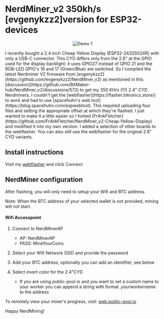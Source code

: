 # NerdMiner_v2 350kh/s [evgenykzz2]version for ESP32-devices

<p align="center">
  <img src="https://github.com/jpduhen/NerdMiner_v2-Cheap-Yellow-Display/blob/main/img/nmv2.jpg" alt="Demo 1">
</p>
I recently bought a 2.4 inch Cheap Yellow Display (ESP32-2432S024R) with only a USB-C connector. This CYD differs only from the 2.8" at the GPIO used for the display backlight: it uses GPIO27 instead of GPIO 21 and the RGB-LED GPIO's 16 and 17 (Green/Blue) are switched. So I compiled the latest Nerdminer V2 firmware from [evgenykzz2](https://github.com/evgenykzz2/NerdMiner_v2) as mentioned in this [discussion](https://github.com/BitMaker-hub/NerdMiner_v2/discussions/572) to get my 350 KH/s (!!!) 2.4" CYD Nerdminers. 
I couldn't get the [webflasher](https://flasher.bitronics.store/) to work and had to use [spacehuhn's web tool](https://blog.spacehuhn.com/espwebtool). This required uploading four files and setting the appropriate offset at which they're flashed. I just wanted to make it a little easier so I forked [Fr4nkFletcher](https://github.com/Fr4nkFletcher/NerdMiner_v2-Cheap-Yellow-Display) and modified it into my own version. I added a selection of other boards to the webflasher. You can also still use the webflasher for the original 2.8" CYD variants.  

## Install instructions

Visit my [webflasher](https://jpduhen.github.io/NerdMiner_v2-Cheap-Yellow-Display-2.4-and-2.8-single-and-double-USB/) and click Connect

## NerdMiner configuration

After flashing, you will only need to setup your Wifi and BTC address.

Note: When the BTC address of your selected wallet is not provided, mining will not start.

#### Wifi Accesspoint


1. Connect to NerdMinerAP
   - AP: NerdMinerAP
   - PASS: MineYourCoins
2. Select your Wifi Network SSID and provide the password
3. Add your BTC address, optionally you can add an identifier, see below
4. Select invert color for the 2.4"CYD

   - If you are using public-pool.io and you want to set a custom name to your worker you can append a string with format _.yourworkername_ to the address

To remotely view your miner's progress, visit: [web.public-pool.io](https://web.public-pool.io/#/)

Happy NerdMining!
